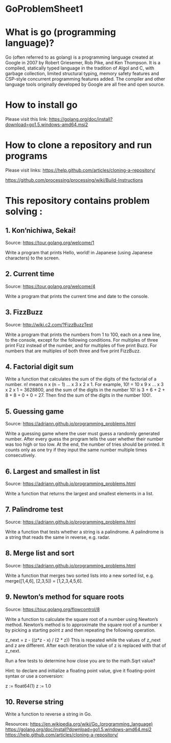 # GoProblemSheet1

# What is go (programming language)?
Go (often referred to as golang) is a programming language created at Google in 2007 by Robert Griesemer, Rob Pike, and Ken Thompson. It is a compiled, statically typed language in the tradition of Algol and C, with garbage collection, limited structural typing, memory safety features and CSP-style concurrent programming features added. The compiler and other language tools originally developed by Google are all free and open source.
# How to install go
Please visit this link: https://golang.org/doc/install?download=go1.5.windows-amd64.msi2
# How to clone a repository and run programs
Please visit links: https://help.github.com/articles/cloning-a-repository/

https://github.com/processing/processing/wiki/Build-Instructions
# This repository contains problem solving :
## 1. Kon’nichiwa, Sekai!

Source: https://tour.golang.org/welcome/1

Write a program that prints Hello, world! in Japanese (using Japanese characters) to the screen.

## 2. Current time

Source: https://tour.golang.org/welcome/4

Write a program that prints the current time and date to the console.

## 3. FizzBuzz

Source: http://wiki.c2.com/?FizzBuzzTest

Write a program that prints the numbers from 1 to 100, each on a new line, to the console, except for the following conditions. For multiples of three print Fizz instead of the number, and for multiples of five print Buzz. For numbers that are multiples of both three and five print FizzBuzz.

## 4. Factorial digit sum

Write a function that calculates the sum of the digits of the factorial of a number. n! means n x (n − 1) ... x 3 x 2 x 1. For example, 10! = 10 x 9 x ... x 3 x 2 x 1 = 3628800, and the sum of the digits in the number 10! is 3 + 6 + 2 + 8 + 8 + 0 + 0 = 27. Then find the sum of the digits in the number 100!.

## 5. Guessing game

Source: https://adriann.github.io/programming_problems.html

Write a guessing game where the user must guess a randomly generated number. After every guess the program tells the user whether their number was too high or too low. At the end, the number of tries should be printed. It counts only as one try if they input the same number multiple times consecutively.

## 6. Largest and smallest in list

Source: https://adriann.github.io/programming_problems.html

Write a function that returns the largest and smallest elements in a list.

## 7. Palindrome test

Source: https://adriann.github.io/programming_problems.html

Write a function that tests whether a string is a palindrome. A palindrome is a string that reads the same in reverse, e.g. radar.

## 8. Merge list and sort

Source: https://adriann.github.io/programming_problems.html

Write a function that merges two sorted lists into a new sorted list, e.g. merge([1,4,6], [2,3,5]) = [1,2,3,4,5,6].

## 9. Newton’s method for square roots

Source: https://tour.golang.org/flowcontrol/8

Write a function to calculate the square root of a number using Newton’s method. Newton’s method is to approximate the square root of a number x by picking a starting point z and then repeating the following operation.

z_next = z - ((z*z - x) / (2 * z))
This is repeated while the values of z_next and z are different. After each iteration the value of z is replaced with that of z_next.

Run a few tests to determine how close you are to the math.Sqrt value?

Hint: to declare and initialize a floating point value, give it floating-point syntax or use a conversion:

z := float64(1)
z := 1.0
## 10. Reverse string

Write a function to reverse a string in Go.







Resources:
https://en.wikipedia.org/wiki/Go_(programming_language)
https://golang.org/doc/install?download=go1.5.windows-amd64.msi2
https://help.github.com/articles/cloning-a-repository/
